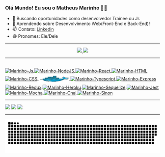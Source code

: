 ### Olá Mundo! Eu sou o Matheus Marinho 🥷🏽

- 🔭 Buscando oportunidades como desenvolvedor Trainee ou Jr.
- 🌱 Aprendendo sobre Desenvolvimento Web(Front-End e Back-End)!
- 📫 Contato: [Linkedin](https://www.linkedin.com/in/matheus-marinhodsp/)
- 😄 Pronomes: Ele/Dele
<hr />
<div align="center">
  <a href="https://github.com/matheusnff85">
  <img height="150em" src="https://github-readme-stats.vercel.app/api?username=matheusnff85&show_icons=true&theme=vision-friendly-dark&include_all_commits=false&count_private=true"/>
  <img height="150em" src="https://github-readme-stats.vercel.app/api/top-langs/?username=matheusnff85&layout=compact&langs_count=7&theme=vision-friendly-dark"/>
</div>
<hr />
<div style="display: inline_block"><br>
  <img align="center" alt="Marinho-Js" height="35" width="100" src="https://img.shields.io/badge/JavaScript-F7DF1E?style=for-the-badge&logo=javascript&logoColor=black">

  <img align="center" alt="Marinho-NodeJS" height="35" width="100" src="https://img.shields.io/badge/Node.js-43853D?style=for-the-badge&logo=node.js&logoColor=white">

  <img align="center" alt="Marinho-React" height="35" width="100" src="https://img.shields.io/badge/React-20232A?style=for-the-badge&logo=react&logoColor=61DAFB">

  <img align="center" alt="Marinho-HTML" height="35" width="100" src="https://img.shields.io/badge/HTML-239120?style=for-the-badge&logo=html5&logoColor=white">

  <img align="center" alt="Marinho-CSS" height="35" width="100" src="https://img.shields.io/badge/CSS-239120?&style=for-the-badge&logo=css3&logoColor=white">

  <img align="center" alt="Marinho-Docker" height="35" width="100" src="https://raw.githubusercontent.com/devicons/devicon/master/icons/docker/docker-original.svg">

  <img align="center" alt="Marinho-Typescript" height="35" width="100" src="https://img.shields.io/badge/TypeScript-007ACC?style=for-the-badge&logo=typescript&logoColor=white">

  <img align="center" alt="Marinho-Express" height="35" width="100" src="https://img.shields.io/badge/Express.js-404D59?style=for-the-badge">

  <img align="center" alt="Marinho-Redux" height="35" width="100" src="https://img.shields.io/badge/Redux-593D88?style=for-the-badge&logo=redux&logoColor=white">

  <img align="center" alt="Marinho-Heroku" height="35" width="100" src="https://img.shields.io/badge/Heroku-430098?style=for-the-badge&logo=heroku&logoColor=white">

  <img align="center" alt="Marinho-Sequelize" height="35" width="100" src="https://img.shields.io/badge/sequelize-323330?style=for-the-badge&logo=sequelize&logoColor=blue">

  <img align="center" alt="Marinho-Jest" height="35" width="100" src="https://img.shields.io/badge/Jest-323330?style=for-the-badge&logo=Jest&logoColor=white">

  <img align="center" alt="Marinho-Mocha" height="35" width="100" src="https://img.shields.io/badge/mocha.js-323330?style=for-the-badge&logo=mocha&logoColor=Brown">

  <img align="center" alt="Marinho-Chai" height="35" width="100" src="https://img.shields.io/badge/chai.js-323330?style=for-the-badge&logo=chai&logoColor=red">

  <img align="center" alt="Marinho-Sinon" height="35" width="100" src="https://img.shields.io/badge/sinon.js-323330?style=for-the-badge&logo=sinon">

</div>
<hr />
<div> 
  <a href="https://www.instagram.com/marinhoth_/" target="_blank"><img src="https://img.shields.io/badge/-Instagram-%23E4405F?style=for-the-badge&logo=instagram&logoColor=white" target="_blank"></a>
  <a href = "mailto:math.marinho154@gmail.com"><img src="https://img.shields.io/badge/-Gmail-%23333?style=for-the-badge&logo=gmail&logoColor=white" target="_blank"></a>
  <a href="https://www.linkedin.com/in/matheus-marinhodsp/" target="_blank"><img src="https://img.shields.io/badge/-LinkedIn-%230077B5?style=for-the-badge&logo=linkedin&logoColor=white" target="_blank"></a>
</div>
<hr />
<div>

  ![GitHub Snake dark](https://github.com/matheusnff85/matheusnff85/blob/output/github-contribution-grid-snake-dark.svg?palette=github-dark)
 
</div>
